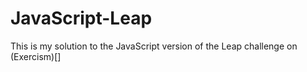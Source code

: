 # JavaScript-Leap

This is my solution to the JavaScript version of the Leap challenge on (Exercism)[]